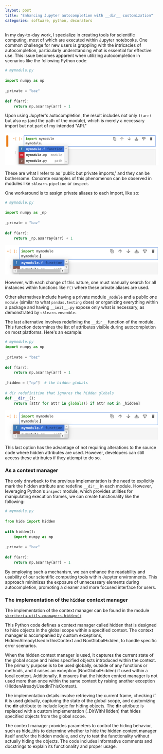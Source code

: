 ```yaml
---
layout: post
title: "Enhancing Jupyter autocompletion with __dir__ customization"
categories: software, python, decorators
---
```

In my day-to-day work, I specialize in creating tools for scientific computing, most of which are executed within Jupyter notebooks. One common challenge for new users is grappling with the intricacies of autocompletion, particularly understanding what is essential for effective use. This issue becomes apparent when utilizing autocompletion in scenarios like the following Python code:

```python
# mymodule.py

import numpy as np

_private = "baz"

def f(arr):
    return np.asarray(arr) + 1
```

Upon using Jupyter's autocompletion, the result includes not only `f(arr)` but also `np` (and the path of the module), which is merely a necessary import but not part of my intended "API." 

![Jupyter Notebook Plot](/assets/notebooks/2023-12-13-improving_jupyter_autocompletion_for_cleaner_interfaces_in_scientific_computing_files/f2089bf4-fd99-480c-af27-9789aa73fab0.png)

These are what I refer to as 'public but private imports,' and they can be bothersome. Concrete examples of this phenomenon can be observed in modules like `sklearn.pipeline` or `inspect`.

One workaround is to assign private aliases to each import, like so:

```python
# mymodule.py

import numpy as _np

_private = "baz"

def f(arr):
    return _np.asarray(arr) + 1
```

![Jupyter Notebook Plot](/assets/notebooks/2023-12-13-improving_jupyter_autocompletion_for_cleaner_interfaces_in_scientific_computing_files/46374433-c732-40d7-9c2e-045eab91087d.png)

However, with each change of this nature, one must manually search for all instances within functions like `f()` where these private aliases are used.

Other alternatives include having a private module `_module` and a public one `module` (similar to what `pandas.testing` does) or organizing everything within a package and having `__init__.py` expose only what is necessary, as demonstrated by `sklearn.ensemble`.

The last alternative involves redefining the `__dir__` function of the module. This function determines the list of attributes visible during autocompletion on most platforms. Here's an example:

```python
# mymodule.py
import numpy as np

_private = "baz"

def f(arr):
    return np.asarray(arr) + 1

_hidden = ["np"]  # the hidden globals

# dir redefinition that ignores the hidden globals
def __dir__():
    return [attr for attr in globals() if attr not in _hidden]
```

![Jupyter Notebook Plot](/assets/notebooks/2023-12-13-improving_jupyter_autocompletion_for_cleaner_interfaces_in_scientific_computing_files/46374433-c732-40d7-9c2e-045eab91087d.png)

This last option has the advantage of not requiring alterations to the source code where hidden attributes are used. However, developers can still access these attributes if they attempt to do so.

### As a context manager

The only drawback to the previous implementation is the need to explicitly mark the hidden attribute and redefine `__dir__` in each module. However, leveraging Python's `inspect` module, which provides utilities for manipulating execution frames, we can create functionality like the following:

```python
# mymodule.py

from hide import hidden

with hidden():
    import numpy as np

_private = "baz"

def f(arr):
    return np.asarray(arr) + 1
```

By employing such a mechanism, we can enhance the readability and usability of our scientific computing tools within Jupyter environments. This approach minimizes the exposure of unnecessary elements during autocompletion, promoting a cleaner and more focused interface for users.


### The implementation of the `hidden` context manager

The implementation of the context manager can be found in the module [`skcriteria.utils.cmanagers.hidden()`](https://github.com/quatrope/scikit-criteria/blob/fd28bc959b14661cb538150040c082f4715ea528/skcriteria/utils/cmanagers.py#L93)

This Python code defines a context manager called hidden that is designed to hide objects in the global scope within a specified context. The context manager is accompanied by custom exceptions, HiddenAlreadyUsedInThisContext and NonGlobalHidden, to handle specific error scenarios.

When the hidden context manager is used, it captures the current state of the global scope and hides specified objects introduced within the context. The primary purpose is to be used globally, outside of any functions or methods, and it raises an exception (NonGlobalHidden) if used within a local context. Additionally, it ensures that the hidden context manager is not used more than once within the same context by raising another exception (HiddenAlreadyUsedInThisContext).

The implementation details involve retrieving the current frame, checking if it is used globally, capturing the state of the global scope, and customizing the __dir__ attribute to include logic for hiding objects. The __dir__ attribute is replaced with a custom implementation (_DirWithHidden) that hides specified objects from the global scope.

The context manager provides parameters to control the hiding behavior, such as hide_this to determine whether to hide the hidden context manager itself and/or the hidden module, and dry to test the functionality without actually hiding the objects. The code includes informative comments and docstrings to explain its functionality and proper usage.

